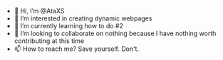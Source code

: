 - 👋 Hi, I’m @AtaXS
- 👀 I’m interested in creating dynamic webpages 
- 🌱 I’m currently learning how to do #2
- 💞️ I’m looking to collaborate on nothing because I have nothing worth contributing at this time
- 📫 How to reach me? Save yourself. Don't.

<!---
AtaXS/AtaXS is a ✨ special ✨ repository because its `README.md` (this file) appears on your GitHub profile.
You can click the Preview link to take a look at your changes.
--->
